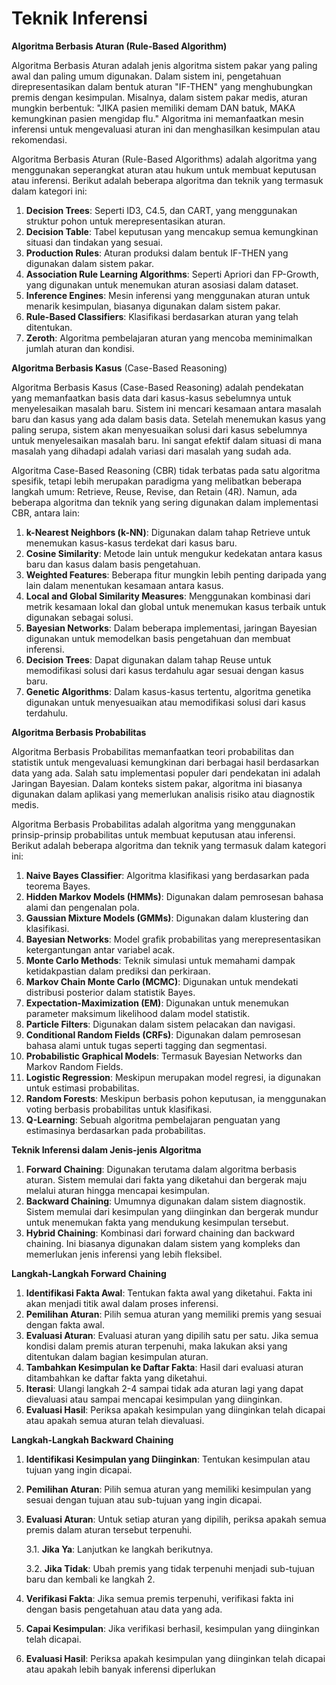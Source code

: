 # Teknik Inferensi

**Algoritma Berbasis Aturan (Rule-Based Algorithm)**

Algoritma Berbasis Aturan adalah jenis algoritma sistem pakar yang paling awal dan paling umum digunakan. Dalam sistem ini, pengetahuan direpresentasikan dalam bentuk aturan "IF-THEN" yang menghubungkan premis dengan kesimpulan. Misalnya, dalam sistem pakar medis, aturan mungkin berbentuk: "JIKA pasien memiliki demam DAN batuk, MAKA kemungkinan pasien mengidap flu." Algoritma ini memanfaatkan mesin inferensi untuk mengevaluasi aturan ini dan menghasilkan kesimpulan atau rekomendasi.

Algoritma Berbasis Aturan (Rule-Based Algorithms) adalah algoritma yang menggunakan seperangkat aturan atau hukum untuk membuat keputusan atau inferensi. Berikut adalah beberapa algoritma dan teknik yang termasuk dalam kategori ini:

1. **Decision Trees**: Seperti ID3, C4.5, dan CART, yang menggunakan struktur pohon untuk merepresentasikan aturan.
2. **Decision Table**: Tabel keputusan yang mencakup semua kemungkinan situasi dan tindakan yang sesuai.
3. **Production Rules**: Aturan produksi dalam bentuk IF-THEN yang digunakan dalam sistem pakar.
4. **Association Rule Learning Algorithms**: Seperti Apriori dan FP-Growth, yang digunakan untuk menemukan aturan asosiasi dalam dataset.
5. **Inference Engines**: Mesin inferensi yang menggunakan aturan untuk menarik kesimpulan, biasanya digunakan dalam sistem pakar.
6. **Rule-Based Classifiers**: Klasifikasi berdasarkan aturan yang telah ditentukan.
7. **Zeroth**: Algoritma pembelajaran aturan yang mencoba meminimalkan jumlah aturan dan kondisi.

**Algoritma Berbasis Kasus** (Case-Based Reasoning)

Algoritma Berbasis Kasus (Case-Based Reasoning) adalah pendekatan yang memanfaatkan basis data dari kasus-kasus sebelumnya untuk menyelesaikan masalah baru. Sistem ini mencari kesamaan antara masalah baru dan kasus yang ada dalam basis data. Setelah menemukan kasus yang paling serupa, sistem akan menyesuaikan solusi dari kasus sebelumnya untuk menyelesaikan masalah baru. Ini sangat efektif dalam situasi di mana masalah yang dihadapi adalah variasi dari masalah yang sudah ada.

Algoritma Case-Based Reasoning (CBR) tidak terbatas pada satu algoritma spesifik, tetapi lebih merupakan paradigma yang melibatkan beberapa langkah umum: Retrieve, Reuse, Revise, dan Retain (4R). Namun, ada beberapa algoritma dan teknik yang sering digunakan dalam implementasi CBR, antara lain:

1. **k-Nearest Neighbors (k-NN)**: Digunakan dalam tahap Retrieve untuk menemukan kasus-kasus terdekat dari kasus baru.
2. **Cosine Similarity**: Metode lain untuk mengukur kedekatan antara kasus baru dan kasus dalam basis pengetahuan.
3. **Weighted Features**: Beberapa fitur mungkin lebih penting daripada yang lain dalam menentukan kesamaan antara kasus.
4. **Local and Global Similarity Measures**: Menggunakan kombinasi dari metrik kesamaan lokal dan global untuk menemukan kasus terbaik untuk digunakan sebagai solusi.
5. **Bayesian Networks**: Dalam beberapa implementasi, jaringan Bayesian digunakan untuk memodelkan basis pengetahuan dan membuat inferensi.
6. **Decision Trees**: Dapat digunakan dalam tahap Reuse untuk memodifikasi solusi dari kasus terdahulu agar sesuai dengan kasus baru.
7. **Genetic Algorithms**: Dalam kasus-kasus tertentu, algoritma genetika digunakan untuk menyesuaikan atau memodifikasi solusi dari kasus terdahulu.

**Algoritma Berbasis Probabilitas**

Algoritma Berbasis Probabilitas memanfaatkan teori probabilitas dan statistik untuk mengevaluasi kemungkinan dari berbagai hasil berdasarkan data yang ada. Salah satu implementasi populer dari pendekatan ini adalah Jaringan Bayesian. Dalam konteks sistem pakar, algoritma ini biasanya digunakan dalam aplikasi yang memerlukan analisis risiko atau diagnostik medis.

Algoritma Berbasis Probabilitas adalah algoritma yang menggunakan prinsip-prinsip probabilitas untuk membuat keputusan atau inferensi. Berikut adalah beberapa algoritma dan teknik yang termasuk dalam kategori ini:

1. **Naive Bayes Classifier**: Algoritma klasifikasi yang berdasarkan pada teorema Bayes.
2. **Hidden Markov Models (HMMs)**: Digunakan dalam pemrosesan bahasa alami dan pengenalan pola.
3. **Gaussian Mixture Models (GMMs)**: Digunakan dalam klustering dan klasifikasi.
4. **Bayesian Networks**: Model grafik probabilitas yang merepresentasikan ketergantungan antar variabel acak.
5. **Monte Carlo Methods**: Teknik simulasi untuk memahami dampak ketidakpastian dalam prediksi dan perkiraan.
6. **Markov Chain Monte Carlo (MCMC)**: Digunakan untuk mendekati distribusi posterior dalam statistik Bayes.
7. **Expectation-Maximization (EM)**: Digunakan untuk menemukan parameter maksimum likelihood dalam model statistik.
8. **Particle Filters**: Digunakan dalam sistem pelacakan dan navigasi.
9. **Conditional Random Fields (CRFs)**: Digunakan dalam pemrosesan bahasa alami untuk tugas seperti tagging dan segmentasi.
10. **Probabilistic Graphical Models**: Termasuk Bayesian Networks dan Markov Random Fields.
11. **Logistic Regression**: Meskipun merupakan model regresi, ia digunakan untuk estimasi probabilitas.
12. **Random Forests**: Meskipun berbasis pohon keputusan, ia menggunakan voting berbasis probabilitas untuk klasifikasi.
13. **Q-Learning**: Sebuah algoritma pembelajaran penguatan yang estimasinya berdasarkan pada probabilitas.



**Teknik Inferensi dalam Jenis-jenis Algoritma**

1. **Forward Chaining**: Digunakan terutama dalam algoritma berbasis aturan. Sistem memulai dari fakta yang diketahui dan bergerak maju melalui aturan hingga mencapai kesimpulan.
2. **Backward Chaining**: Umumnya digunakan dalam sistem diagnostik. Sistem memulai dari kesimpulan yang diinginkan dan bergerak mundur untuk menemukan fakta yang mendukung kesimpulan tersebut.
3. **Hybrid Chaining**: Kombinasi dari forward chaining dan backward chaining. Ini biasanya digunakan dalam sistem yang kompleks dan memerlukan jenis inferensi yang lebih fleksibel.

**Langkah-Langkah Forward Chaining**

1. **Identifikasi Fakta Awal**: Tentukan fakta awal yang diketahui. Fakta ini akan menjadi titik awal dalam proses inferensi.
2. **Pemilihan Aturan**: Pilih semua aturan yang memiliki premis yang sesuai dengan fakta awal.
3. **Evaluasi Aturan**: Evaluasi aturan yang dipilih satu per satu. Jika semua kondisi dalam premis aturan terpenuhi, maka lakukan aksi yang ditentukan dalam bagian kesimpulan aturan.
4. **Tambahkan Kesimpulan ke Daftar Fakta**: Hasil dari evaluasi aturan ditambahkan ke daftar fakta yang diketahui.
5. **Iterasi**: Ulangi langkah 2-4 sampai tidak ada aturan lagi yang dapat dievaluasi atau sampai mencapai kesimpulan yang diinginkan.
6. **Evaluasi Hasil**: Periksa apakah kesimpulan yang diinginkan telah dicapai atau apakah semua aturan telah dievaluasi.

**Langkah-Langkah Backward Chaining**

1. **Identifikasi Kesimpulan yang Diinginkan**: Tentukan kesimpulan atau tujuan yang ingin dicapai.
2. **Pemilihan Aturan**: Pilih semua aturan yang memiliki kesimpulan yang sesuai dengan tujuan atau sub-tujuan yang ingin dicapai.
3.  **Evaluasi Aturan**: Untuk setiap aturan yang dipilih, periksa apakah semua premis dalam aturan tersebut terpenuhi.

    3.1. **Jika Ya**: Lanjutkan ke langkah berikutnya.

    3.2. **Jika Tidak**: Ubah premis yang tidak terpenuhi menjadi sub-tujuan baru dan kembali ke langkah 2.
4. **Verifikasi Fakta**: Jika semua premis terpenuhi, verifikasi fakta ini dengan basis pengetahuan atau data yang ada.
5. **Capai Kesimpulan**: Jika verifikasi berhasil, kesimpulan yang diinginkan telah dicapai.
6. **Evaluasi Hasil**: Periksa apakah kesimpulan yang diinginkan telah dicapai atau apakah lebih banyak inferensi diperlukan
